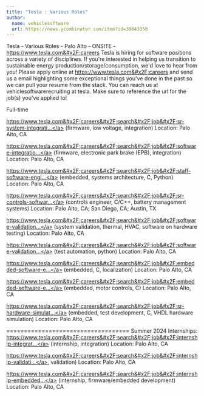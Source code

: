 ```yaml
---
title: "Tesla : Various Roles"
author:
  name: vehiclesoftware
  url: https://news.ycombinator.com/item?id=38843350
---
```

Tesla - Various Roles - Palo Alto - ONSITE - <a href="https:&#x2F;&#x2F;www.tesla.com&#x2F;careers" rel="nofollow">https:&#x2F;&#x2F;www.tesla.com&#x2F;careers</a> Tesla is hiring for software positions across a variety of disciplines. If you&#x27;re interested in helping us transition to sustainable energy production&#x2F;storage&#x2F;consumption, we&#x27;d love to hear from you! Please apply online at <a href="https:&#x2F;&#x2F;www.tesla.com&#x2F;careers" rel="nofollow">https:&#x2F;&#x2F;www.tesla.com&#x2F;careers</a> and send us a email highlighting some exceptional things you&#x27;ve done in the past so we can pull your resume from the stack. You can reach us at vehiclesoftwarerecruiting at tesla. Make sure to reference the url for the job(s) you&#x27;ve applied to!

Full-time

<a href="https:&#x2F;&#x2F;www.tesla.com&#x2F;careers&#x2F;search&#x2F;job&#x2F;sr-system-integration-engineer-low-voltage-power-111392" rel="nofollow">https:&#x2F;&#x2F;www.tesla.com&#x2F;careers&#x2F;search&#x2F;job&#x2F;sr-system-integrati...</a> (firmware, low voltage, integration) Location: Palo Alto, CA

<a href="https:&#x2F;&#x2F;www.tesla.com&#x2F;careers&#x2F;search&#x2F;job&#x2F;software-integration-engineer-tesla-electronic-park-brake-168862" rel="nofollow">https:&#x2F;&#x2F;www.tesla.com&#x2F;careers&#x2F;search&#x2F;job&#x2F;software-integratio...</a> (firmware, electronic park brake (EPB), integration) Location: Palo Alto, CA

<a href="https:&#x2F;&#x2F;www.tesla.com&#x2F;careers&#x2F;search&#x2F;job&#x2F;staff-software-engineer-firmware-systems-architecture-211431" rel="nofollow">https:&#x2F;&#x2F;www.tesla.com&#x2F;careers&#x2F;search&#x2F;job&#x2F;staff-software-engi...</a>  (embedded, systems architecture, C, Python) Location: Palo Alto, CA

<a href="https:&#x2F;&#x2F;www.tesla.com&#x2F;careers&#x2F;search&#x2F;job&#x2F;sr-controls-software-engineer-battery-management-systems-123623" rel="nofollow">https:&#x2F;&#x2F;www.tesla.com&#x2F;careers&#x2F;search&#x2F;job&#x2F;sr-controls-softwar...</a> (controls engineer, C&#x2F;C++, battery management systems) Location: Palo Alto, CA; San Diego, CA; Austin, TX

<a href="https:&#x2F;&#x2F;www.tesla.com&#x2F;careers&#x2F;search&#x2F;job&#x2F;software-validation-engineer-thermal-systems-123212" rel="nofollow">https:&#x2F;&#x2F;www.tesla.com&#x2F;careers&#x2F;search&#x2F;job&#x2F;software-validation...</a> (system validation, thermal, HVAC, software on hardware testing) Location: Palo Alto, CA

<a href="https:&#x2F;&#x2F;www.tesla.com&#x2F;careers&#x2F;search&#x2F;job&#x2F;software-validation-engineer-tesla-air-suspension-adaptive-damping-207234" rel="nofollow">https:&#x2F;&#x2F;www.tesla.com&#x2F;careers&#x2F;search&#x2F;job&#x2F;software-validation...</a>  (test automation, python) Location: Palo Alto, CA

<a href="https:&#x2F;&#x2F;www.tesla.com&#x2F;careers&#x2F;search&#x2F;job&#x2F;embedded-software-engineer-keys-authentication-207950" rel="nofollow">https:&#x2F;&#x2F;www.tesla.com&#x2F;careers&#x2F;search&#x2F;job&#x2F;embedded-software-e...</a>  (embedded, C, localization) Location: Palo Alto, CA

<a href="https:&#x2F;&#x2F;www.tesla.com&#x2F;careers&#x2F;search&#x2F;job&#x2F;embedded-software-engineer-body-controls--211429" rel="nofollow">https:&#x2F;&#x2F;www.tesla.com&#x2F;careers&#x2F;search&#x2F;job&#x2F;embedded-software-e...</a> (embedded, motor controls, C) Location: Palo Alto, CA

<a href="https:&#x2F;&#x2F;www.tesla.com&#x2F;careers&#x2F;search&#x2F;job&#x2F;sr-hardware-simulation-platform-engineer-chassis-controls-powertrain-207143" rel="nofollow">https:&#x2F;&#x2F;www.tesla.com&#x2F;careers&#x2F;search&#x2F;job&#x2F;sr-hardware-simulat...</a>  (embedded, test development, C, VHDL hardware simulation) Location: Palo Alto, CA

===================================
 Summer 2024 Internships: 
<a href="https:&#x2F;&#x2F;www.tesla.com&#x2F;careers&#x2F;search&#x2F;job&#x2F;internship-integration-engineer-vehicle-firmware-summer-2024-212684" rel="nofollow">https:&#x2F;&#x2F;www.tesla.com&#x2F;careers&#x2F;search&#x2F;job&#x2F;internship-integrat...</a> (internship, integration) Location: Palo Alto, CA

<a href="https:&#x2F;&#x2F;www.tesla.com&#x2F;careers&#x2F;search&#x2F;job&#x2F;internship-validation-engineer-vehicle-firmware-summer-2024-212679(internship" rel="nofollow">https:&#x2F;&#x2F;www.tesla.com&#x2F;careers&#x2F;search&#x2F;job&#x2F;internship-validati...</a>, validation) Location: Palo Alto, CA

<a href="https:&#x2F;&#x2F;www.tesla.com&#x2F;careers&#x2F;search&#x2F;job&#x2F;internship-embedded-systems-software-engineer-vehicle-firmware-summer-2024-212683" rel="nofollow">https:&#x2F;&#x2F;www.tesla.com&#x2F;careers&#x2F;search&#x2F;job&#x2F;internship-embedded...</a> (internship, firmware&#x2F;embedded development) Location: Palo Alto, CA
